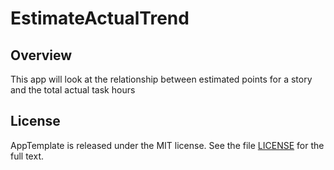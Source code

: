 EstimateActualTrend
=========================

## Overview
This app will look at the relationship between estimated points for a story
and the total actual task hours

## License

AppTemplate is released under the MIT license.  See the file [LICENSE](https://raw.github.com/RallyApps/AppTemplate/master/LICENSE) for the full text.
